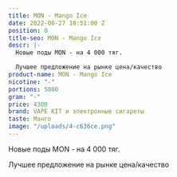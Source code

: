```yaml
---
title: MON - Mango Ice
date: 2022-06-27 18:51:00 Z
position: 0
title-seo: MON - Mango Ice
descr: |-
  Новые поды MON - на 4 000 тяг.

  Лучшее предложение на рынке цена/качество
product-name: MON - Mango Ice
nicotine: "-"
portions: 5000
gram: "-"
price: 4300
brand: VAPE KIT и электронные сигареты
taste: Манго
image: "/uploads/4-c636ce.png"
---
```


Новые поды MON - на 4 000 тяг.

Лучшее предложение на рынке цена/качество